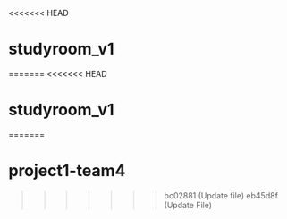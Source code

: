 <<<<<<< HEAD
# studyroom_v1
=======
<<<<<<< HEAD
# studyroom_v1
=======
# project1-team4
>>>>>>> bc02881 (Update file)
>>>>>>> eb45d8f (Update File)
